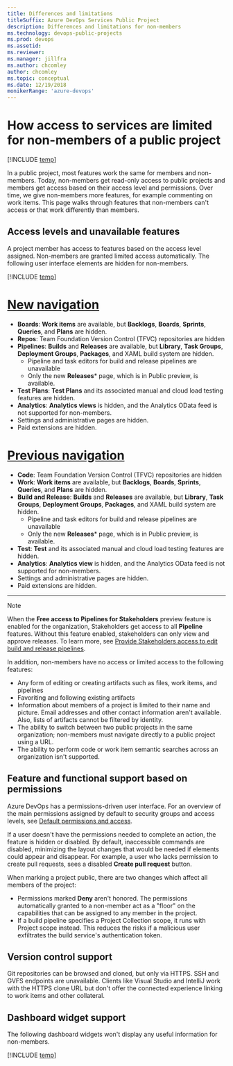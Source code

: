 ```yaml
---
title: Differences and limitations 
titleSuffix: Azure DevOps Services Public Project
description: Differences and limitations for non-members
ms.technology: devops-public-projects
ms.prod: devops
ms.assetid: 
ms.reviewer:
ms.manager: jillfra
ms.author: chcomley
author: chcomley
ms.topic: conceptual
ms.date: 12/19/2018
monikerRange: 'azure-devops'
---
```



# How access to services are limited for non-members of a public project

[!INCLUDE [temp](_shared/version-public-projects.md)]  

In a public project, most features work the same for members and non-members.
Today, non-members get read-only access to public projects and members get access based on their access level and permissions. Over time, we give non-members more features, for example commenting on work items.
This page walks through features that non-members can't access or that work differently than members.  


## Access levels and unavailable features 

A project member has access to features based on the access level assigned. Non-members are granted limited access automatically. The following user interface elements are hidden for non-members.  

[!INCLUDE [temp](../../_shared/new-navigation-cloud.md)]

# [New navigation](#tab/new-nav)  

* **Boards**: **Work items** are available, but **Backlogs**, **Boards**, **Sprints**, **Queries**, and **Plans** are hidden. 
* **Repos**: Team Foundation Version Control (TFVC) repositories are hidden 
* **Pipelines**: **Builds** and **Releases** are available, but **Library**, **Task Groups**, **Deployment Groups**, **Packages**, and XAML build system are hidden.
	* Pipeline and task editors for build and release pipelines are unavailable  
	* Only the new **Releases*** page, which is in Public preview, is available.
* **Test Plans**: **Test Plans** and its associated manual and cloud load testing features are hidden.
* **Analytics**: **Analytics views** is hidden, and the Analytics OData feed is not supported for non-members. 
* Settings and administrative pages are hidden. 
* Paid extensions are hidden.


# [Previous navigation](#tab/previous-nav)

* **Code**: Team Foundation Version Control (TFVC) repositories are hidden 
* **Work**: **Work items** are available, but **Backlogs**, **Boards**, **Sprints**, **Queries**, and **Plans** are hidden. 
* **Build and Release**: **Builds** and **Releases** are available, but **Library**, **Task Groups**, **Deployment Groups**, **Packages**, and XAML build system are hidden.
	* Pipeline and task editors for build and release pipelines are unavailable  
	* Only the new **Releases*** page, which is in Public preview, is available.
* **Test**: **Test** and its associated manual and cloud load testing features are hidden.
* **Analytics**: **Analytics view** is hidden, and the Analytics OData feed is not supported for non-members. 
* Settings and administrative pages are hidden. 
* Paid extensions are hidden.

---

> [!NOTE]   
>  When the **Free access to Pipelines for Stakeholders** preview feature is enabled for the organization, Stakeholders get access to all **Pipeline** features. Without this feature enabled, stakeholders can only view and approve releases. To learn more, see [Provide Stakeholders access to edit build and release pipelines](../security/provide-stakeholder-pipeline-access.md). 


In addition, non-members have no access or limited access to the following features: 
* Any form of editing or creating artifacts such as files, work items, and pipelines 
* Favoriting and following existing artifacts 
* Information about members of a project is limited to their name and picture. Email addresses and other contact information aren't available. Also, lists of artifacts cannot be filtered by identity.
* The ability to switch between two public projects in the same organization; non-members must navigate directly to a public project using a URL. 
* The ability to perform code or work item semantic searches across an organization isn't supported. 

## Feature and functional support based on permissions 

Azure DevOps has a permissions-driven user interface. For an overview of the main permissions assigned by default to security groups and access levels, see [Default permissions and access](../security/permissions-access.md). 

If a user doesn't have the permissions needed to complete an action, the feature is hidden or disabled. By default, inaccessible commands are disabled, minimizing the layout changes that would be needed if elements could appear and disappear.
For example, a user who lacks permission to create pull requests, sees a disabled  **Create pull request** button.

When marking a project public, there are two changes which affect all members of the project:

* Permissions marked **Deny** aren't honored. The permissions automatically granted to a non-member act as a "floor" on the capabilities that can be assigned to any member in the project.
* If a build pipeline specifies a Project Collection scope, it runs with Project scope instead. This reduces the risks if a malicious user exfiltrates the build service's authentication token.

## Version control support

Git repositories can be browsed and cloned, but only via HTTPS.
SSH and GVFS endpoints are unavailable.
Clients like Visual Studio and IntelliJ work with the HTTPS clone URL but don't offer the connected experience linking to work items and other collateral.

<a id="dashboard-widget-support" />

## Dashboard widget support

The following dashboard widgets won't display any useful information for non-members.

[!INCLUDE [temp](_shared/unavailable-widgets.md)]  

